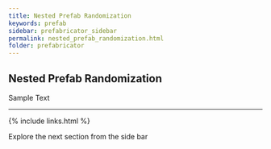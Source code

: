 ```yaml
---
title: Nested Prefab Randomization
keywords: prefab
sidebar: prefabricator_sidebar
permalink: nested_prefab_randomization.html
folder: prefabricator
---
```


## Nested Prefab Randomization

Sample Text


---

{% include links.html %}

Explore the next section from the side bar



